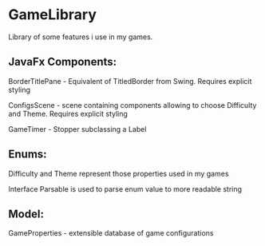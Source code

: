 # GameLibrary
Library of some features i use in my games.

<h2>JavaFx Components:</h2>
<p>BorderTitlePane - Equivalent of TitledBorder from Swing. Requires explicit styling</p>
<p>ConfigsScene - scene containing components allowing to choose Difficulty and Theme. Requires explicit styling</p>
<p>GameTimer - Stopper subclassing a Label</p>
<h2>Enums:</h2>
<p>Difficulty and Theme represent those properties used in my games</p>
<p>Interface Parsable is used to parse enum value to more readable string</p>
<h2>Model:</h2>
<p>GameProperties - extensible database of game configurations</p>
